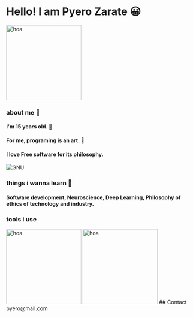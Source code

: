 # Hello! I am Pyero Zarate 😀

<img src="https://gnuevangelist.github.io/Pyero-s-blog/foto.png" alt="hoa" width="200"/>

### about me 🙇
#### I'm 15 years old. 🙍
#### For me, programing is an art. 🎨
#### I love Free software for its philosophy. 
![GNU](https://static.fsf.org/nosvn/logos/campaigns_gnu.small.png)
### things i wanna learn 🌱
#### Software development, Neuroscience, Deep Learning, Philosophy of ethics of technology and industry.
### tools i use

<img src="https://external-content.duckduckgo.com/iu/?u=https%3A%2F%2Fupload.wikimedia.org%2Fwikipedia%2Fcommons%2Fthumb%2F3%2F3a%2FNeovim-mark.svg%2F1200px-Neovim-mark.svg.png&f=1&nofb=1" alt="hoa" width="200"/>
<img src="https://external-content.duckduckgo.com/iu/?u=https%3A%2F%2Fucarecdn.com%2F710e7acb-230e-4342-a402-06b4296e886e%2F&f=1&nofb=1" alt="hoa" width="200"/>
 ## Contact
 pyero@mail.com
